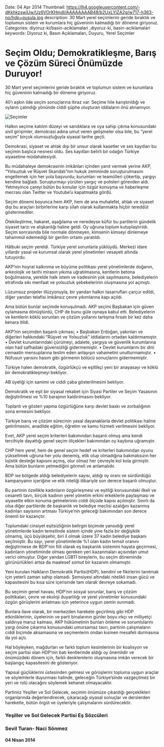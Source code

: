 Date: 04 Apr 2014
Thumbnail: https://lh4.googleusercontent.com/-dKkhkzswiUw/Uz6VOrKHmdI/AAAAAAAAB48/b2UxLYiZA2g/w717-h363-no/hdp+pusula.jpg
description: 30 Mart yerel seçimlerini geride bıraktık ve toplumun sistem ve kurumlara hiç güveninin kalmadığı bir döneme giriyoruz.
Categories: diyoruz-ki/basin-aciklamalari ,diyoruz-ki, basin-aciklamalari
keywords: Diyoruz ki, Basın Açıklamaları, Duyuru, Yerel Seçimler

# Seçim Oldu; Demokratikleşme, Barış ve Çözüm Süreci Önümüzde Duruyor!

30 Mart yerel seçimlerini geride bıraktık ve toplumun sistem ve kurumlara hiç güveninin kalmadığı bir döneme giriyoruz.

40’ı aşkın ilde seçim sonuçlarına itiraz var. Seçime hile karıştırıldığı ve oyların çalındığı yönünde ciddi şüphe oluşturan iddiaların önü alınamıyor.

![Seçimler](https://lh4.googleusercontent.com/-dKkhkzswiUw/Uz6VOrKHmdI/AAAAAAAAB48/b2UxLYiZA2g/w717-h363-no/hdp+pusula.jpg)

Halkın seçime katılım düzeyi ve sandıklara ve oya sahip çıkma konusundaki sivil girişimler, demokrasi adına umut veren gelişmeler olsa bile, bu “yerel seçim” birçok olumsuzluğuyla siyasal tarihe geçti.

Demokrasi, siyaset ve ahlak dışı bir unsur olarak kasetler ve ses kayıtları bu seçimin başlıca nesnesi oldu. Ses kayıtları belirli bir odağın Türkiye siyasetine müdahalesiydi.

Bu müdahaleye demokrasinin imkânları içinden yanıt vermek yerine AKP, “Yolsuzluk ve Rüşvet Skandalı”nın hukuk zemininde soruşturulmasını engellemek için her yola başvurdu; kurumları ve teamülleri çökertip, yargıyı kendine bağladı. Soruşturmayı yürüten yargıç ve polisleri görevden aldı. Yetmeyince çareyi bütün bu konular için özgür konuşma ve haberleşme mecrası olan Twitter ve Youtube’u kapatmakta gördü.

Seçim dönemi boyunca hem AKP, hem de ana muhalefet, ahlak ve siyaset dışı bu araçları birbirlerine karşı silah olarak kullanmakta hiçbir tereddüt göstermediler.

Ötekileştirme, hakaret, aşağılama ve neredeyse küfür bu partilerin gündelik siyaset tarzı ve alışkanlığı haline geldi. Oy uğruna toplum kutuplaştırıldı. Seçim sonrasında bile normale dönmeyen, kimsenin kimseyi dinlemeye tahammül edemediği bir gerilim ortamı yaratıldı.

Hâlbuki seçim yereldi. Türkiye yerel sorunlarla yüklüydü. Merkezi idare yıllardır yasal ve kurumsal olarak yerel yönetimleri vesayeti altında tutuyordu.

AKP’nin hoyrat kalkınma ve büyüme politikası yerel yönetimlerde doğanın, arkeolojik ve tarihi mirasın yıkıma uğratılmasına, kentlerin betona boğulmasına, yerelde halk istem ve iradesinin yok sayılmasına, belediyelerin etrafında sıkı menfaat ve yolsuzluk şebekelerinin oluşmasına yol açmıştı.

Lüzumsuz projeler illüzyonuyla, bir yandan halkın tasarrufları çarçur edildi, diğer yandan telafisi imkânsız çevre yıkımlarına kapı açıldı.

Ama bütün bunlar seçimde konuşulmadı. AKP seçimi Başbakan için güven oylamasına dönüştürdü, CHP de bunu güle oynaya kabul etti. Belediyelerin ve kentlerin köklü sorunları ve çözüm yollarını tartışma fırsatı bir kez daha kenara itildi.

AKP’nin seçimden başarılı çıkması;
•	Başbakan Erdoğan, yakınları ve diğerleri hakkındaki “Rüşvet ve Yolsuzluk” iddialarını ortadan kaldırmamıştır.
•	Devlet kurumlarındaki çürümeyi, adalete, yargıya ve güvenlik kurumlarına olan had safhadaki güvensizliği gidermemiştir.
•	Devlet kurumlarını bir dini cemaatin mensuplarına teslim eden anlayışın vahametini unutturmamıştır.
•	Nüfusun yarısını hasım gibi görmenin bölücü sonuçlarını gidermemiştir.

Türkiye halen demokratik, özgürlükçü ve eşitlikçi yeni bir anayasayı ve köklü bir demokratikleşmeyi bekliyor.

AB üyeliği için samimi ve ciddi çaba gösterilmesini bekliyor.

Demokratik ve eşit bir siyasal rekabet için Siyasi Partiler ve Seçim Yasasının değiştirilmesi ve %10 barajının kaldırılmasını bekliyor.

Toplantı ve gösteri yapma özgürlüğüne karşı devlet baskı ve zorbalığının sona ermesini bekliyor.

Türkiye barış ve çözüm sürecinin yasal dayanaklarla devlet politikası haline getirilmesini, anadilde eğitim, öğretim ve kamu hizmeti verilmesini bekliyor.

Evet, AKP yerel seçim kriterleri bakımından başarılı olmuş ama kendi tercihiyle dayattığı genel seçim ölçekleri bakımından oy kaybına uğramıştır.

CHP hem yerel, hem de genel seçim hedef ve kriterleri bakımından oyunu yükseltmek uğruna her yolu denemiş, etik olup olmadığına bakmaksızın her lojistik desteğe kapısını açmış, olur olmaz her çevreyle kol kola girmiştir. Ama bütün bunların yetmediğini görmeli ve anlamalıdır.

BDP ise bölgede aldığı belediyelerin sayısı, aldığı oy oranı ve sürdürdüğü kampanyanın içeriğine ve etik niteliği itibariyle son derece başarılı olmuştur.

Bu partinin özellikle kadınların özgürleşmesi ve eşitliği konusundaki ilkeli ve cesaretli tavrı, birçok kadının yerel yönetim erkini erkeklerle paylaşması ve siyasette etkin konuma gelmelerinin ciddi ölçüde kapısı açılmıştır. Sınırlı da olsa diğer partilerde de başkanlık ve belediye meclisi azalığını kazanmış kadınları sayısının artması Türkiye’nin geleceği bakımından son derece önemli bir kazançtır.

Toplumdaki cinsiyet eşitsizliğinin belirgin biçimde yansıdığı yerel yönetimlerde kadın temsilinde sistem içinde yine fazla bir değişiklik olmamış, üçü büyükşehir, biri il olmak üzere 37 kadın belediye başkanı seçilmiştir. Bu sayı, yerel yönetimlerde %1 olan kadın temsil oranını değiştirmese de BDP'nin fiili olarak eş başkanlık sistemini hayata geçirmesi, kadınların yönetiminde olması gereken yeri kazanmaları açısından umut verici olmuştur. Diğer yandan LGBTİ bireylerin, bu seçim döneminde görünürlükleri artsa da maalesef somut bir kazanım olmamıştır.

Yeni kurulan Halkların Demokratik Partisi(HDP), kendini ve fikirlerini tanıtmak için yeterli zaman sahip olamadı. Şemsiyesi altındaki nitelikli insan gücü ve kapasitesini bu kısa süre içerisinde tam olarak devreye sokamadı.

Bu seçimin genel havası, HDP’nin sosyal sorunlar, barış ve çözüm politikaları, çevre ve ekoloji duyarlılığı ve yerel yönetimler konusundaki özgün görüşlerini anlatması için yeterince uygun zemin sunmadı.

Bunlara ilave olarak, bir merkezden harekete geçirilmiş gibi HDP etkinliklerinin, üyelerinin ve parti binalarının günler boyu ırkçı ve milliyetçi saldırıya maruz kalması, AKP hükümetinin bunları önleme ve sorumlularını yargı önüne çıkarma konusundaki umursamaz tavrı, partinin çalışmaların ciddi biçimde aksamasına ve seçmenlerin ondan kısmen mesafeli durmasına da yol açtı.

Hal böyleyken, mağdurları ve farklı toplum kesimlerinin bir koalisyon ve seçim partisi olan HDP’nin batı kentlerinde aldığı oy önemlidir ve önümüzdeki dönem için, farklı denklemlerin oluşmasına imkân verecek bir başlangıç kapasitesini de gösteriyor.

Yapısal güçlüklerini üstesinden gelmesi ve görüşlerini topluma uygun araçlar ve söylemlerle duyurması halinde, geleceğin Türkiye’sinde vazgeçilmez bir yeri ve rolü olacağını söylemek kehanet olmayacaktır.

Partimiz Yeşiller ve Sol Gelecek, seçimin önümüze çıkardığı gerçeklikleri organlarında değerlendirecek, çıkaracağı siyasal sonuçlar ve derslerden hareketle, bütün örgüt ve üyeleriyle çalışmalarını sürdürecektir.
 
 
### Yeşiller ve Sol Gelecek Partisi Eş Sözcüleri
### Sevil Turan- Naci Sönmez


#### 04 Nisan 2014

